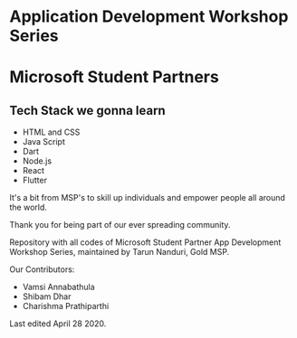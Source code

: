 <h1> Application Development Workshop Series </h1>
<h1> Microsoft Student Partners </h1>

<h2> Tech Stack we gonna learn </h2>

<ul>
  <li> HTML and CSS </li>
  <li> Java Script </li>
  <li> Dart </li>
  <li> Node.js </li>
  <li> React </li>
  <li> Flutter </li>
</ul>

It's a bit from MSP's to skill up individuals and empower people all around the world.

Thank you for being part of our ever spreading community.

Repository with all codes of Microsoft Student Partner App Development Workshop Series, maintained by Tarun Nanduri, Gold MSP.

Our Contributors:
<ul>
  <li> Vamsi Annabathula </li>
  <li> Shibam Dhar </li>
  <li> Charishma Prathiparthi </li>
</ul>

Last edited April 28 2020.

